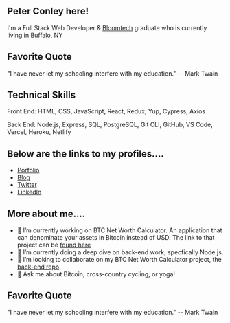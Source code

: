 ## Peter Conley here!

I'm a Full Stack Web Developer & [Bloomtech](https://www.bloomtech.com/courses/full-stack-web-development) graduate who is currently living in Buffalo, NY

## Favorite Quote

"I have never let my schooling interfere with my education."
-- Mark Twain

## Technical Skills

Front End: HTML, CSS, JavaScript, React, Redux, Yup, Cypress, Axios

Back End: Node.js, Express, SQL, PostgreSQL, Git CLI, GitHub, VS Code, Vercel, Heroku, Netlify


## Below are the links to my profiles....

- [Porfolio](https://peterdavidconley.com/)
- [Blog](https://peterdavidconley.com/blog/)
- [Twitter](https://twitter.com/PeterDConley)
- [LinkedIn](https://www.linkedin.com/in/peter-conley/)


## More about me....

- 🔭 I’m currently working on BTC Net Worth Calculator. An application that can denominate your assets in Bitcoin instead of USD. The link to that project can be [found here](https://github.com/BTC-Net-Worth-Denominator)
- 🌱 I’m currently doing a deep dive on back-end work, specfically Node.js.
- 👯 I’m looking to collaborate on my BTC Net Worth Calculator project, the [back-end repo](https://github.com/BTC-Net-Worth-Denominator/back-end-core). 
- 💬 Ask me about Bitcoin, cross-country cycling, or yoga!

## Favorite Quote

"I have never let my schooling interfere with my education."
-- Mark Twain


